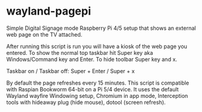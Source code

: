 # wayland-pagepi

Simple Digital Signage mode Raspberry Pi 4/5 setup that shows an external web page on the TV attached.

After running this script is run you will have a kiosk of the web page you entered. To show the normal top taskbar hit Super key aka Windows/Command key and Enter. To hide toolbar Super key and x. 

Taskbar on / Taskbar off:
Super + Enter / Super + x

By default the page refreshes every 15 minutes. This script is compatible with Raspian Bookworm 64-bit on a Pi 5/4 device. It uses the default Wayland wayfire Windowing setup, Chromium in app mode, Interception tools with hideaway plug (hide mouse), dotool (screen refresh).

